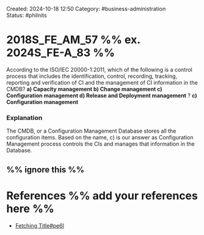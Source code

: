 Created: 2024-10-18 12:50
Category: #business-administration  
Status: #philnits



# 2018S_FE_AM_57 %% ex. 2024S_FE-A_83 %%

According to the ISO/IEC 20000-1:2011, which of the following is a control process that includes the identification, control, recording, tracking, reporting and verification of CI and the management of CI information in the CMDB?
**a) Capacity management 
b) Change management 
c) Configuration management 
d) Release and Deployment management**
?
**c) Configuration management** 
### Explanation
The CMDB, or a Configuration Management Database stores all the configuration items. Based on the name, c) is our answer as Configuration Management process controls the CIs and manages that information in the Database.




%% ignore this %%
---









# References %% add your references here %%
- [Fetching Title#pe6l](https://pecb.com/whitepaper/isoiec-200002011---service-management-system-requirements)